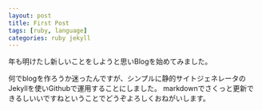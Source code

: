 ```yaml
---
layout: post
title: First Post
tags: [ruby, language]
categories: ruby jekyll
---
```

年も明けたし新しいことをしようと思いBlogを始めてみました。

何でblogを作ろうか迷ったんですが、シンプルに静的サイトジェネレータのJekyllを使いGithubで運用することにしました。
  markdownでさくっと更新できるしいいですねということでどうぞよろしくおねがいします。